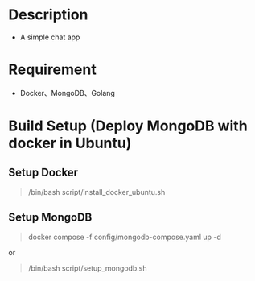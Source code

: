# Description

- A simple chat app

# Requirement

- Docker、MongoDB、Golang

# Build Setup (Deploy MongoDB with docker in Ubuntu)

## Setup Docker

> /bin/bash script/install_docker_ubuntu.sh  

## Setup MongoDB

> docker compose -f config/mongodb-compose.yaml up -d

or  

> /bin/bash script/setup_mongodb.sh 
